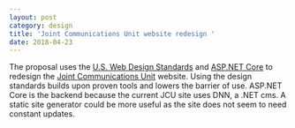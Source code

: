 ```yaml
---
layout: post
category: design
title: 'Joint Communications Unit website redesign '
date: 2018-04-23
---
```



The proposal uses the [U.S. Web Design Standards](https://designsystem.digital.gov/) and [ASP.NET Core](https://docs.microsoft.com/en-us/aspnet/core/mvc/razor-pages/?view=aspnetcore-2.1&tabs=visual-studio) to redesign the [Joint Communications Unit](http://www.jcu.mil) website. Using the design standards builds upon proven tools and lowers the barrier of use. ASP.NET Core is the backend because the current JCU site uses DNN, a .NET cms. A static site generator could be more useful as the site does not seem to need constant updates.